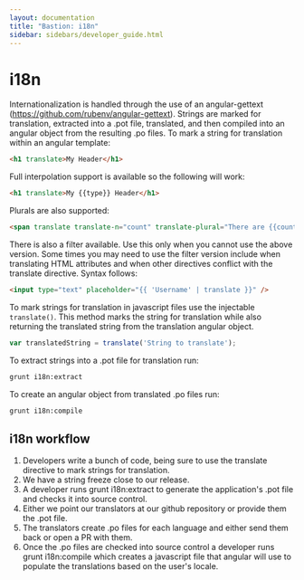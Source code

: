```yaml
---
layout: documentation
title: "Bastion: i18n"
sidebar: sidebars/developer_guide.html
---
```


# i18n

Internationalization is handled through the use of an angular-gettext (https://github.com/rubenv/angular-gettext).  Strings are marked for translation, extracted into a .pot file, translated, and then compiled into an angular object from the resulting .po files.  To mark a string for translation within an angular template:

```html
<h1 translate>My Header</h1>
```

Full interpolation support is available so the following will work:

```html
<h1 translate>My {{type}} Header</h1>
```

Plurals are also supported:

```html
<span translate translate-n="count" translate-plural="There are {{count}} messages">There is {{count}} message</a>
```

There is also a filter available.  Use this only when you cannot use the above version.  Some times you may need to use the filter version include when translating HTML attributes and when other directives conflict with the translate directive.  Syntax follows:

```html
<input type="text" placeholder="{{ 'Username' | translate }}" />
```

To mark strings for translation in javascript files use the injectable `translate()`.  This method marks the string for translation while also returning the translated string from the translation angular object.

```javascript
var translatedString = translate('String to translate');
```

To extract strings into a .pot file for translation run:

```bash
grunt i18n:extract
```

To create an angular object from translated .po files run:

```bash
grunt i18n:compile
```

## i18n workflow

1. Developers write a bunch of code, being sure to use the translate directive to mark strings for translation.
1. We have a string freeze close to our release.
1. A developer runs grunt i18n:extract to generate the application's .pot file and checks it into source control.
1. Either we point our translators at our github repository or provide them the .pot file.
1. The translators create .po files for each language and either send them back or open a PR with them.
1. Once the .po files are checked into source control a developer runs grunt i18n:compile which creates a javascript file that angular will use to populate the translations based on the user's locale.
